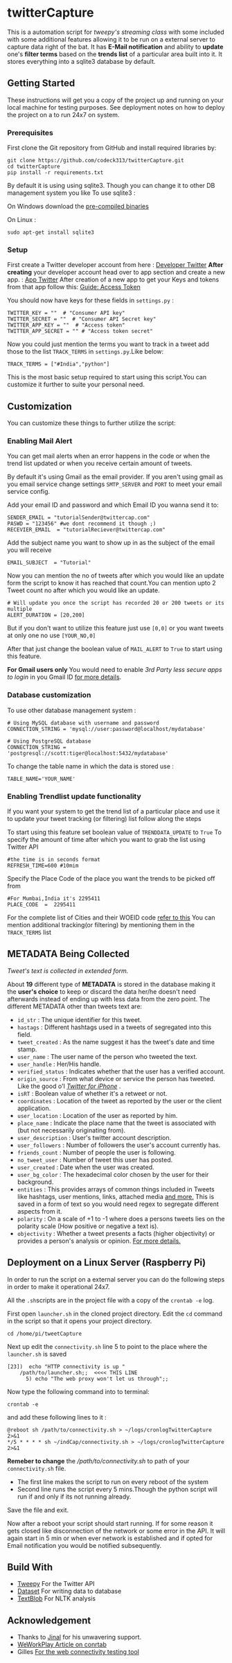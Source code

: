 # twitterCapture
This is a automation script for *tweepy's streaming class* with some included with some additional features allowing it to be run on a external server to capture data right of the bat. It has **E-Mail notification** and ability to **update** one's **filter terms** based on the **trends list** of a particular area built into it. It stores everything into a sqlite3 database by default.

## Getting Started
These instructions will get you a copy of the project up and running on your local machine for testing purposes. See deployment notes on how to deploy the project on a to run 24x7 on system.

### Prerequisites
First clone the Git repository from GitHub and install required libraries by:

    git clone https://github.com/codeck313/twitterCapture.git
    cd twitterCapture
    pip install -r requirements.txt

By default it is using using sqlite3. Though you can change it to other DB management system you like
To use sqlite3 :

On Windows download the [pre-compiled binaries](https://sqlite.org/download.html)

On Linux :

    sudo apt-get install sqlite3


### Setup

First create a Twitter developer account from here :  [Developer Twitter](]http://developer.twitter.com/)
**After creating** your developer account head over to app section and create a new app. : [App Twitter](https://developer.twitter.com/en/apps)
After creation of a new app to get your Keys and tokens from that app follow this: [Guide: Access Token](https://developer.twitter.com/en/docs/basics/authentication/guides/access-tokens.html)

You should now have keys for these fields in `settings.py` :

    TWITTER_KEY = ""  # "Consumer API key"
    TWITTER_SECRET = ""  # "Consumer API Secret key"
    TWITTER_APP_KEY = ""  # "Access token"
    TWITTER_APP_SECRET = "" # "Access token secret"
Now you could just mention the terms you want to track in a tweet add those to the list `TRACK_TERMS` in `settings.py`.Like below:

    TRACK_TERMS = ["#India","python"]

This is the most basic setup required to start using this script.You can customize it further to suite your personal need.

## Customization
You can customize these things to further utilize the script:

### Enabling Mail Alert
You can get mail alerts when an error happens in the code or when the trend list updated or when you receive certain amount of tweets.

By default it's using Gmail as the email provider. If you aren't using gmail as you email service change settings `SMTP_SERVER` and `PORT` to meet your email service config.

Add your email ID and password and which Email ID you wanna send it to:

    SENDER_EMAIL = "tutorialSender@twittercap.com"
    PASWD = "123456" #we dont recommend it though ;)
    RECEVIER_EMAIL  = "tutorialReciever@twittercap.com"
Add the subject name you want to show up in as the subject of the email you will receive

    EMAIL_SUBJECT  = "Tutorial"

Now you can mention the no of tweets after which you would like an update form the script to know it has reached that count.You can mention upto 2 Tweet count no after which you would like an update.

    # Will update you once the script has recorded 20 or 200 tweets or its multiple
    ALERT_DURATION = [20,200]

But if you don't want to utilize this feature just use `[0,0]` or you want tweets at only one no use `[YOUR_NO,0]`


After that just change the boolean value of `MAIL_ALERT` to `True` to start using this feature.

**For Gmail users only**
You would need to enable *3rd Party less secure apps to login* in you Gmail ID [for more details](https://support.google.com/accounts/answer/6010255).

### Database customization
To use other database management system :

    # Using MySQL database with username and password
    CONNECTION_STRING = 'mysql://user:password@localhost/mydatabase'

    # Using PostgreSQL database
    CONNECTION_STRING = 'postgresql://scott:tiger@localhost:5432/mydatabase'

To change the table name in which the data is stored use :

    TABLE_NAME='YOUR_NAME'

### Enabling Trendlist update functionality
If you want your system to get the trend list of a particular place and use it to update your tweet tracking (or filtering) list follow along the steps

To start using this feature set boolean value of `TRENDDATA_UPDATE` to `True`
To specify the amount of time after which you want to grab the list using Twitter API

    #the time is in seconds format
    REFRESH_TIME=600 #10mim
  Specify the Place Code of the place you want the trends to be picked off from

    #For Mumbai,India it's 2295411
    PLACE_CODE  =  2295411
For the complete list of Cities and their WOEID code [refer to this](https://codebeautify.org/jsonviewer/f83352)
You can mention additional tracking(or filtering) by mentioning them in the `TRACK_TERMS` list

## METADATA Being Collected
*Tweet's text is collected in extended form.*

About **19** different type of **METADATA** is stored in the database making it the **user's choice** to keep or discard the data her/he doesn't need afterwards instead of ending up with less data from the zero point.
The different METADATA other than tweets text are:
* `id_str` : The unique identifier for this tweet.
* `hastags` : Different hashtags used in a tweets of segregated into this field.
* `tweet_created` : As the name suggest it has the tweet's date and time stamp.
* `user_name` : The user name of the person who tweeted the text.
* `user_handle` : Her/His handle.
* `verified_status` : Indicates whether that the user has a verified account.
* `origin_source` : From what device or service the person has tweeted. Like the good o'l [*Twitter for iPhone*](https://www.youtube.com/watch?v=cZIso9uqNls) .
* `isRT`  : Boolean value of whether it's a retweet or not.
* `coordinates` : Location of the tweet as reported by the user or the client application.
* `user_location` : Location of the user as reported by him.
* `place_name` : Indicate the place name that the tweet is associated with (but not necessarily originating from).
* `user_description`  : User's twitter account description.
* `user_followers` : Number of followers the user's account currently has.
* `friends_count` : Number of people the user is following.
* `no_tweet_user` : Number of tweet this user has posted.
* `user_created` : Date when the user was created.
* `user_bg_color` : The hexadecimal color chosen by the user for their background.
* `entities` : This provides arrays of common things included in Tweets like hashtags, user mentions, links, attached media [and more.](https://developer.twitter.com/en/docs/tweets/data-dictionary/overview/entities-object) This is saved in a form of text so you would need regex to segregate different aspects from it.
* `polarity` : On a scale of +1 to -1 where does a persons tweets lies on the polarity scale (How positive or negative a text is).
* `objectivity` : Whether a tweet presents a facts (higher objectivity) or provides a person's analysis or opinion. [For more details.](https://www.quora.com/Does-an-objective-sentence-imply-a-non-neutral-sentiment)

## Deployment on  a Linux Server (Raspberry Pi)
In order to run the script on a external server you can do the following steps in order to make it operational 24x7.

All the `.sh`scripts are in the project file with a copy of the `crontab -e` log.

First open `launcher.sh` in the cloned project directory. Edit the `cd` command in the script so that it opens your project directory.

    cd /home/pi/tweetCapture

Next up edit the `connectivity.sh`  line 5 to point to the place where the `launcher.sh` is saved

    [23])  echo "HTTP connectivity is up "
        /path/to/launcher.sh;;  <<<< THIS LINE
          5) echo "The web proxy won't let us through";;

Now type the following command into to terminal:

    crontab -e

and add these following lines to it :

    @reboot sh /path/to/connectivity.sh > ~/logs/cronlogTwitterCapture 2>&1
    */5 * * * * sh ~/indCap/connectivity.sh > ~/logs/cronlogTwitterCapture 2>&1
**Remeber to change** the */path/to/connectivity.sh* to path of your `connectivity.sh` file.
* The first line makes the script to run on every reboot of the system
* Second line runs the script every 5 mins.Though the python script will run if and only if its not running already.

Save the file and exit.

Now after a reboot your script should start running. If for some reason it gets closed like disconnection of the network or some error in the API. It will again start in 5 min or when ever network is established and if opted for Email notification you would be notified subsequently.

## Build With
* [Tweepy](https://github.com/tweepy/tweepy) For the Twitter API
* [Dataset](https://github.com/pudo/dataset) For writing data to database
* [TextBlob](https://github.com/sloria/TextBlob) For NLTK analysis


## Acknowledgement
* Thanks to [Jinal](https://github.com/jinalskothari) for his unwavering support.
* [WeWorkPlay Article on conrtab](https://weworkweplay.com/play/rebooting-the-raspberry-pi-when-it-loses-wireless-connection-wifi/)
* Gilles [For the web connectivity testing tool](https://unix.stackexchange.com/questions/190513/shell-scripting-proper-way-to-check-for-internet-connectivity/190610)
